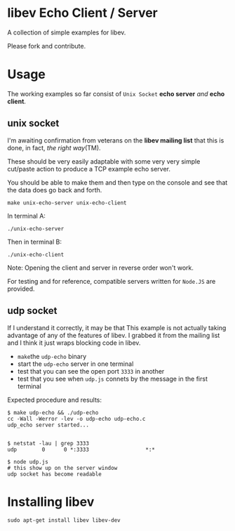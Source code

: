 libev Echo Client / Server
====

A collection of simple examples for libev.

Please fork and contribute.

Usage
====

The working examples so far consist of `Unix Socket` **echo server** *and* **echo client**.

unix socket
----

I'm awaiting confirmation from veterans on the **libev mailing list** that this is done, in fact, *the right way*(TM).

These should be very easily adaptable with some very very simple cut/paste action to produce a TCP example echo server.

You should be able to make them and then type on the console and see that the data does go back and forth.

    make unix-echo-server unix-echo-client

In terminal A:

    ./unix-echo-server

Then in terminal B:

    ./unix-echo-client

Note: Opening the client and server in reverse order won't work.

For testing and for reference, compatible servers written for `Node.JS` are provided.

udp socket
----

If I understand it correctly, it may be that This example is not actually taking
advantage of any of the features of libev.
I grabbed it from the mailing list and I think it just wraps blocking code in libev.

  * `make`the `udp-echo` binary
  * start the `udp-echo` server in one terminal
  * test that you can see the open port `3333` in another
  * test that you see when `udp.js` connets by the message in the first terminal

Expected procedure and results:

    $ make udp-echo && ./udp-echo
    cc -Wall -Werror -lev -o udp-echo udp-echo.c
    udp_echo server started...


    $ netstat -lau | grep 3333
    udp        0      0 *:3333                  *:*

    $ node udp.js
    # this show up on the server window
    udp socket has become readable

Installing libev
====

    sudo apt-get install libev libev-dev

